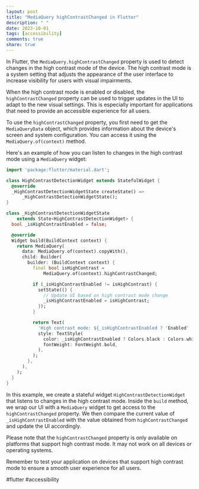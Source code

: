 ```yaml
---
layout: post
title: "MediaQuery highContrastChanged in Flutter"
description: " "
date: 2023-10-01
tags: [accessibility]
comments: true
share: true
---
```


In Flutter, the `MediaQuery.highContrastChanged` property is used to detect changes in the high contrast mode of the device. The high contrast mode is a system setting that adjusts the appearance of the user interface to increase visibility for users with visual impairments.

When the high contrast mode is enabled or disabled, the `highContrastChanged` property can be used to trigger updates in the UI to adapt to the new visual settings. This is especially important for applications that need to provide an accessible experience for all users.

To use the `highContrastChanged` property, you first need to get the `MediaQueryData` object, which provides information about the device's screen and system configuration. You can access it using the `MediaQuery.of(context)` method.

Here's an example of how you can listen to changes in the high contrast mode using a `MediaQuery` widget:

```dart
import 'package:flutter/material.dart';

class HighContrastDetectionWidget extends StatefulWidget {
  @override
  _HighContrastDetectionWidgetState createState() =>
      _HighContrastDetectionWidgetState();
}

class _HighContrastDetectionWidgetState
    extends State<HighContrastDetectionWidget> {
  bool _isHighContrastEnabled = false;

  @override
  Widget build(BuildContext context) {
    return MediaQuery(
      data: MediaQuery.of(context).copyWith(),
      child: Builder(
        builder: (BuildContext context) {
          final bool isHighContrast =
              MediaQuery.of(context).highContrastChanged;

          if (_isHighContrastEnabled != isHighContrast) {
            setState(() {
              // Update UI based on high contrast mode change
              _isHighContrastEnabled = isHighContrast;
            });
          }

          return Text(
            'High contrast mode: ${_isHighContrastEnabled ? 'Enabled' : 'Disabled'}',
            style: TextStyle(
              color: _isHighContrastEnabled ? Colors.black : Colors.white,
              fontWeight: FontWeight.bold,
            ),
          );
        },
      ),
    );
  }
}
```

In this example, we create a stateful widget `HighContrastDetectionWidget` that listens to changes in the high contrast mode. Inside the `build` method, we wrap our UI with a `MediaQuery` widget to get access to the `highContrastChanged` property. We then compare the current value of `_isHighContrastEnabled` with the value obtained from `highContrastChanged` and update the UI accordingly.

Please note that the `highContrastChanged` property is only available on platforms that support high contrast mode. It may not work on all devices or operating systems.

Remember to test your application on devices that support high contrast mode to ensure a smooth user experience for all users.

#flutter #accessibility